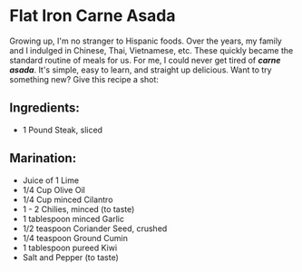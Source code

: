 Flat Iron Carne Asada
=====================

Growing up, I'm no stranger to Hispanic foods. Over the years, my family and I indulged in Chinese, Thai, Vietnamese, etc. These quickly became the standard routine of meals for us. For me, I could never get tired of **_carne asada_**. It's simple, easy to learn, and straight up delicious. Want to try something new? Give this recipe a shot:

## Ingredients:
- 1 Pound Steak, sliced

## Marination:
+ Juice of 1 Lime
+ 1/4 Cup Olive Oil
+ 1/4 Cup minced Cilantro
+ 1 - 2 Chilies, minced (to taste)
+ 1 tablespoon minced Garlic
+ 1/2 teaspoon Coriander Seed, crushed
+ 1/4 teaspoon Ground Cumin
+ 1 tablespoon pureed Kiwi
+ Salt and Pepper (to taste)